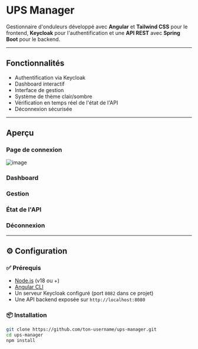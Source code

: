 # UPS Manager

Gestionnaire d'onduleurs développé avec **Angular** et **Tailwind CSS** pour le frontend, **Keycloak** pour l'authentification et une **API REST** avec **Spring Boot** pour le backend.

---

## Fonctionnalités

- Authentification via Keycloak
- Dashboard interactif
- Interface de gestion
- Système de thème clair/sombre
- Vérification en temps réel de l'état de l'API
- Déconnexion sécurisée

---

## Aperçu

### Page de connexion
![image](https://github.com/user-attachments/assets/1cd8a374-7ff2-457d-888e-a23bc497627a)


### Dashboard


### Gestion


### État de l'API


### Déconnexion


---

## ⚙️ Configuration

### ✅ Prérequis

- [Node.js](https://nodejs.org) (v18 ou +)
- [Angular CLI](https://angular.io/cli)
- Un serveur Keycloak configuré (port `8082` dans ce projet)
- Une API backend exposée sur `http://localhost:8080`

### 📦 Installation

```bash
git clone https://github.com/ton-username/ups-manager.git
cd ups-manager
npm install
